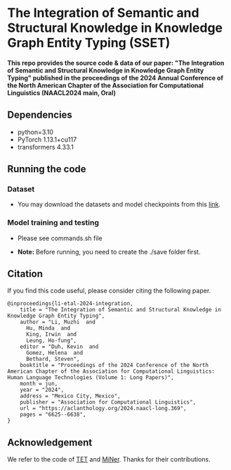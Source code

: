 # The Integration of Semantic and Structural Knowledge in Knowledge Graph Entity Typing (SSET)
#### This repo provides the source code & data of our paper: "The Integration of Semantic and Structural Knowledge in Knowledge Graph Entity Typing" published in the proceedings of the 2024 Annual Conference of the North American Chapter of the Association for Computational Linguistics (NAACL2024 main, Oral)

## Dependencies
* python=3.10
* PyTorch 1.13.1+cu117
* transformers 4.33.1

## Running the code
### Dataset
* You may download the datasets and model checkpoints from this [link](https://drive.google.com/drive/folders/1kUwUkf80Ved9IJ0k_Njd1PX5a5JvAo7_?usp=sharing).

### Model training and testing
* Please see commands.sh file


* **Note:** Before running, you need to create the ./save folder first.

## Citation
If you find this code useful, please consider citing the following paper.
```
@inproceedings{li-etal-2024-integration,
    title = "The Integration of Semantic and Structural Knowledge in Knowledge Graph Entity Typing",
    author = "Li, Muzhi  and
      Hu, Minda  and
      King, Irwin  and
      Leung, Ho-fung",
    editor = "Duh, Kevin  and
      Gomez, Helena  and
      Bethard, Steven",
    booktitle = "Proceedings of the 2024 Conference of the North American Chapter of the Association for Computational Linguistics: Human Language Technologies (Volume 1: Long Papers)",
    month = jun,
    year = "2024",
    address = "Mexico City, Mexico",
    publisher = "Association for Computational Linguistics",
    url = "https://aclanthology.org/2024.naacl-long.369",
    pages = "6625--6638",
}
```

## Acknowledgement
We refer to the code of [TET](https://github.com/zhiweihu1103/ET-TET) and [MiNer](https://github.com/jinzhuoran/MiNer/). Thanks for their contributions.
